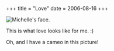 +++
title = "Love"
date = 2006-08-16
+++

![Michelle's face.](/photos/Love.jpg "Love.")

This is what love looks like for me. :)

Oh, and I have a cameo in this picture!
